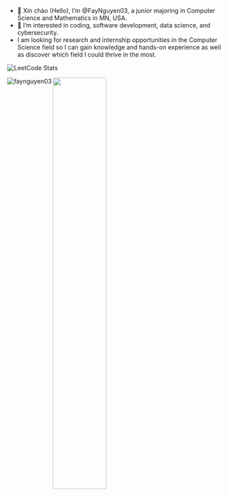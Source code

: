 - 👋 Xin chào (Hello), I’m @FayNguyen03, a junior majoring in Computer Science and Mathematics in MN, USA.
- 👀 I’m interested in coding, software development, data science, and cybersecurity.
- I am looking for research and internship opportunities in the Computer Science field so I can gain knowledge and hands-on experience as well as discover which field I could thrive in the most.

![LeetCode Stats](https://leetcard.jacoblin.cool/ntkhanh391914?theme=forest&font=Schoolbell&ext=heatmap)

<p><img align="left" src="https://github-readme-stats.vercel.app/api/top-langs?username=faynguyen03&show_icons=true&locale=en&layout=compact" alt="faynguyen03" /></p>

<p float="row">
 <img class="img" src="https://github-readme-stats.vercel.app/api?username=faynguyen03&show_icons=true&theme=dark" width = 49.5%/>
</p>
